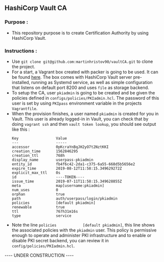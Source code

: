 ## HashiCorp Vault CA

### Purpose :

- This repository purpose is to create Certification Authority by using HashiCorp Vault.

### Instructions :

- Use `git clone git@github.com:martinhristov90/vaultCA.git` to clone the project.
- For a start, a Vagrant box created with packer is going to be used. It can be found [here](https://github.com/martinhristov90/packerVault). The box comes with HashiCorp Vault server pre-installed, running as Systemd service, as well as simple configuration that listens on default port 8200 and uses `file` as storage backend.
- To setup the CA, user `pkiadmin` is going to be created and be given the policies defined in `configs/policies/PKIadmin.hcl`. The password of this user is set by using `PKIpass` environment variable in the projects `Vagrantfile`.
- When the provision finishes, a user named `pkiadmin` is created for you in Vault. This user is already logged-in in Vault, you can check that by doing `vagrant ssh` and then `vault token lookup`, you should see output like this :
    ```
    Key                 Value
    ---                 -----
    accessor            0pKcraYnBqJH2yO7t2NztKKI
    creation_time       1562846295
    creation_ttl        768h
    display_name        userpass-pkiadmin
    entity_id           fb4f6c42-2da1-c375-6a55-668d5b5656e2
    expire_time         2019-08-12T11:58:15.349629272Z
    explicit_max_ttl    0s
    id                  ----TOKEN----
    issue_time          2019-07-11T11:58:15.349628855Z
    meta                map[username:pkiadmin]
    num_uses            0
    orphan              true
    path                auth/userpass/login/pkiadmin
    policies            [default pkiadmin]
    renewable           true
    ttl                 767h31m16s
    type                service
    ```
- Note the line `policies            [default pkiadmin]`, this line shows the associated policies with the `pkiadmin` user. This policy is permissive enough to operate and administer PKI infrastructure and to enable or disable PKI secret backend, you can review it in `config/policies/PKIadmin.hcl`.



---- UNDER CONSTRUCTION ----


